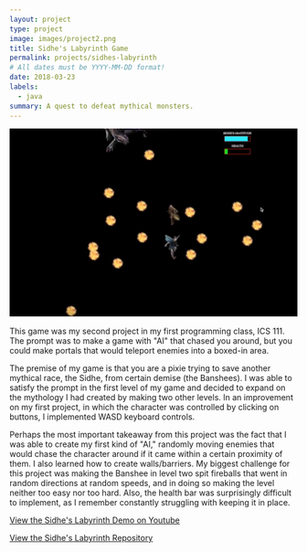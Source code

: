 ```yaml
---
layout: project
type: project
image: images/project2.png
title: Sidhe's Labyrinth Game
permalink: projects/sidhes-labyrinth
# All dates must be YYYY-MM-DD format!
date: 2018-03-23
labels:
  - java
summary: A quest to defeat mythical monsters.
---
```


<img class="ui medium right floated rounded image" src="../images/project2b.png">

This game was my second project in my first programming class, ICS 111. The prompt was to make a game with "AI" that chased you around, but you could make portals that would teleport enemies into a boxed-in area.

The premise of my game is that you are a pixie trying to save another mythical race, the Sidhe, from certain demise (the Banshees). I was able to satisfy the prompt in the first level of my game and decided to expand on the mythology I had created by making two other levels. In an improvement on my first project, in which the character was controlled by clicking on buttons, I implemented WASD keyboard controls.

Perhaps the most important takeaway from this project was the fact that I was able to create my first kind of "AI," randomly moving enemies that would chase the character around if it came within a certain proximity of them. I also learned how to create walls/barriers. My biggest challenge for this project was making the Banshee in level two spit fireballs that went in random directions at random speeds, and in doing so making the level neither too easy nor too hard. Also, the health bar was surprisingly difficult to implement, as I remember constantly struggling with keeping it in place.

<a href="https://youtu.be/G6eainuiNng"><i class="large github icon"></i>View the Sidhe's Labyrinth Demo on Youtube</a>

<a href="https://github.com/s-rathyen/sidhes-labyrinth"><i class="large github icon"></i>View the Sidhe's Labyrinth Repository</a>

